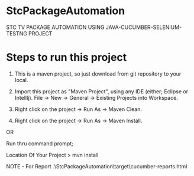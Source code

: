 # StcPackageAutomation
STC TV PACKAGE AUTOMATION USING JAVA-CUCUMBER-SELENIUM-TESTNG PROJECT

# Steps to run this project
1) This is a maven project, so just download from git repository to your local.

2) Import this project as "Maven Project", using any IDE (either; Eclipse or IntellIj).
File -> New -> General -> Existing Projects into Workspace.

3) Right click on the project -> Run As -> Maven Clean.

4) Right click on the project -> Run As -> Maven Install.

OR

Run thru command prompt;

Location Of Your Project > mvn install 

NOTE - For Report
.\StcPackageAutomation\target\cucumber-reports.html
